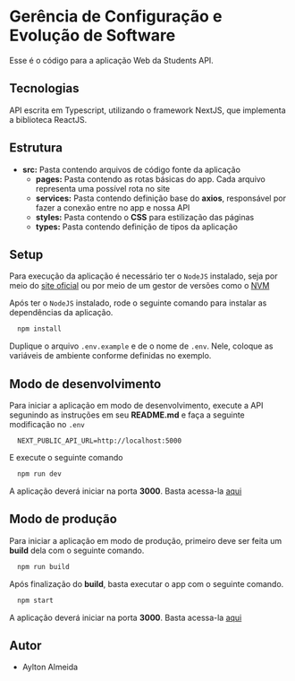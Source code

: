 # Gerência de Configuração e Evolução de Software

Esse é o código para a aplicação Web da Students API.

## Tecnologias

API escrita em Typescript, utilizando o framework NextJS, que implementa a biblioteca ReactJS.

## Estrutura

- **src:** Pasta contendo arquivos de código fonte da aplicação
  - **pages:** Pasta contendo as rotas básicas do app. Cada arquivo representa uma possível rota no site
  - **services:** Pasta contendo definição base do **axios**, responsável por fazer a conexão entre no app e nossa API
  - **styles:** Pasta contendo o **CSS** para estilização das páginas
  - **types:** Pasta contendo definição de tipos da aplicação

## Setup

Para execução da aplicação é necessário ter o `NodeJS` instalado, seja por meio do [site oficial](https://nodejs.org/en/) ou por meio de um gestor de versões como o [NVM](https://github.com/nvm-sh/nvm)

Após ter o `NodeJS` instalado, rode o seguinte comando para instalar as dependências da aplicação.

```bash
  npm install
```

Duplique o arquivo `.env.example` e de o nome de `.env`. Nele, coloque as variáveis de ambiente conforme definidas no exemplo.

## Modo de desenvolvimento

Para iniciar a aplicação em modo de desenvolvimento, execute a API segunindo as instruções em seu **README.md** e faça a seguinte modificação no `.env`

```env
  NEXT_PUBLIC_API_URL=http://localhost:5000
```

E execute o seguinte comando

```bash
  npm run dev
```

A aplicação deverá iniciar na porta **3000**. Basta acessa-la [aqui](http://localhost:3000)

## Modo de produção

Para iniciar a aplicação em modo de produção, primeiro deve ser feita um **build** dela com o seguinte comando.

```bash
  npm run build
```

Após finalização do **build**, basta executar o app com o seguinte comando.

```bash
  npm start
```

A aplicação deverá iniciar na porta **3000**. Basta acessa-la [aqui](http://localhost:3000)

## Autor

- Aylton Almeida
